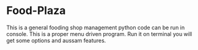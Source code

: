 # Food-Plaza
This is a general fooding shop management python code can be run in console.
This is a proper menu driven program.
Run it on terminal
you will get some options and aussam features.

